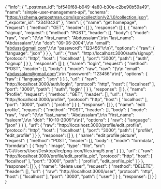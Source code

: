 {
	"info": {
		"_postman_id": "bf540f68-b949-4a80-b30e-c2be90b59a49",
		"name": "simple-user-management-api",
		"schema": "https://schema.getpostman.com/json/collection/v2.1.0/collection.json",
		"_exporter_id": "23410424"
	},
	"item": [
		{
			"name": "get homepage",
			"request": {
				"method": "GET",
				"header": []
			},
			"response": []
		},
		{
			"name": "signup",
			"request": {
				"method": "POST",
				"header": [],
				"body": {
					"mode": "raw",
					"raw": "{\r\n    \"first_name\": \"Abdussalam\",\r\n    \"last_name\": \"Abdussalam\",\r\n    \"dob\": \"09-06-2004\",\r\n    \"email\": \"abduss@gmail.com\",\r\n    \"password\": \"123456\"\r\n}",
					"options": {
						"raw": {
							"language": "json"
						}
					}
				},
				"url": {
					"raw": "http://localhost:3000/auth/signup",
					"protocol": "http",
					"host": [
						"localhost"
					],
					"port": "3000",
					"path": [
						"auth",
						"signup"
					]
				}
			},
			"response": []
		},
		{
			"name": "login",
			"request": {
				"method": "POST",
				"header": [],
				"body": {
					"mode": "raw",
					"raw": "{\r\n    \"email\": \"abdussalam@gmail.com\",\r\n    \"password\": \"123456\"\r\n}",
					"options": {
						"raw": {
							"language": "json"
						}
					}
				},
				"url": {
					"raw": "http://localhost:3000/auth/login",
					"protocol": "http",
					"host": [
						"localhost"
					],
					"port": "3000",
					"path": [
						"auth",
						"login"
					]
				}
			},
			"response": []
		},
		{
			"name": "Profile",
			"request": {
				"method": "GET",
				"header": [],
				"url": {
					"raw": "http://localhost:3000/profile",
					"protocol": "http",
					"host": [
						"localhost"
					],
					"port": "3000",
					"path": [
						"profile"
					]
				}
			},
			"response": []
		},
		{
			"name": "edit profile",
			"request": {
				"method": "POST",
				"header": [],
				"body": {
					"mode": "raw",
					"raw": "{\r\n    \"last_name\": \"Abdussalam\",\r\n    \"first_name\": \"saleem\",\r\n    \"dob\": \"10-10-2009\"\r\n}",
					"options": {
						"raw": {
							"language": "json"
						}
					}
				},
				"url": {
					"raw": "http://localhost:3000/profile/edit_profile",
					"protocol": "http",
					"host": [
						"localhost"
					],
					"port": "3000",
					"path": [
						"profile",
						"edit_profile"
					]
				}
			},
			"response": []
		},
		{
			"name": "edit profile picture",
			"request": {
				"method": "POST",
				"header": [],
				"body": {
					"mode": "formdata",
					"formdata": [
						{
							"key": "image",
							"type": "file",
							"src": "/C:/Users/User/Desktop/Ice/png-icon/files.img/5.png"
						}
					]
				},
				"url": {
					"raw": "http://localhost:3000/profile/edit_profile_pic",
					"protocol": "http",
					"host": [
						"localhost"
					],
					"port": "3000",
					"path": [
						"profile",
						"edit_profile_pic"
					]
				}
			},
			"response": []
		},
		{
			"name": "delete user",
			"request": {
				"method": "DELETE",
				"header": [],
				"url": {
					"raw": "http://localhost:3000/user",
					"protocol": "http",
					"host": [
						"localhost"
					],
					"port": "3000",
					"path": [
						"user"
					]
				}
			},
			"response": []
		}
	]
}